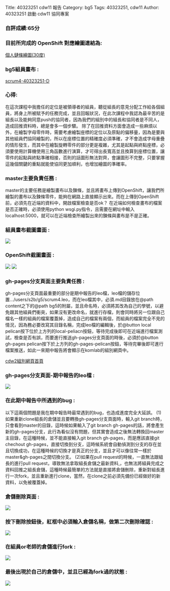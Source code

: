 Title: 40323251 cdw11 報告
Category: bg5
Tags: 40323251, cdw11
Author: 40323251
啟動 cdw11 協同專案

<!-- PELICAN_END_SUMMARY -->


<h3>自評成績:65分</h3>

<h3>目前所完成的 OpenShift 對應繪圖連結為:</h3>
 
<a href="http://40323251-40323251.rhcloud.com/bg5_40323251_2/eighteenthirty">個人鏈條繪圖(30度)</a>

<h3>bg5組員畫布 : </h3>

<a href="http://cdw2bg5-40323251.rhcloud.com/bg5/scrum4_task40323251">scrum4-40323251-D</a>



<h3>心得:</h3>

在這次課程中我擔任的定位是被領導者的組員，聽從組長的意見分配工作給各個組員，將身上所被賦予的任務完成，並且回報狀況，在此次課程中我認為最辛苦的是組長以及能夠同意push的協同者，因為我們的組別中的組長和協同者是不同人，造成回推資料時，總是會多一個步驟。
除了在回推資料方面會造成一些麻煩以外，在繪製字母零件時，需要考慮繪製座標的定位以及原點的偏移量，因為是要與其他組員們協同繪製的，所以在座標位置的精確度必須準確，才不會造成字母重疊的情形發生，而其中在繪製旋轉零件的部分更是複雜，尤其是起點與終點座標，必須要使用計算機使用三角函數進行演算，才可得出長寬高並且換算到座標位置，讓零件的起點與終點準確相接，否則的話圖形無法對齊，會讓圖形不完整，只要掌握這幾個關鍵的重點就能使協同更加順利，也增加繪圖的準確率。



<h3>master主要負責任務 : </h3>
master的主要任務是繪製畫布以及鍊條，並且將畫布上傳到OpenShift，讓我們所繪製的畫布以及鍊條零件，能夠在網路上直接顯示出來。而在上傳到OpenShift前，必須先在近端的資料中，開啟檔案檢查是否ok？
在近端如何檢查畫布的檔案是否正確時，必須使用python wsgi.py指令，且需要在網址中輸入localhost:5000，就可以在近端檢查所繪製出來的鍊條與畫布是不是正確。
        
<h3>組員畫布截圖畫面 : </h3>
<img src="./../files/bg5/40323251_1.png">

<h3>OpenShift截圖畫面 : </h3>
<img src="./../files/bg5/40323251_2.png">
<img src="./../files/bg5/40323251_3.png">



<h3>gh-pages分支頁面主要負責任務 : </h3>
gh-pages分支頁面最重要的部分是期中報告的leo檔，leo檔的儲存位置.../users/s2b/g5/scrum4.leo，而在leo檔其中，必須.md目錄放在@path content之下的@path bg5的附屬，並且命名時，必須將其改為自己的學號，以避免跟其他組員們衝突，如果沒有更改命名，就進行存檔，則會同時將另一位跟自己檔名一樣的組員的檔案覆蓋掉，造成自己的檔案有兩個，而組員的檔案完全不見的情況，因為務必要改寫其目錄名稱，完成leo檔的編輯後，於@button local pelican按下位於上方列的local-peliacn按鈕，等待完成後即可在近端進行檔案測試，檢查是否有誤，而要進行推送gh-pages分支頁面的時後，必須於@button gh-pages pelican按下於上方列的gh-pages-pelican按鈕，等待完畢後即可進行檔案推送，如此一來期中報告將會顯示在komlab的組別網頁中。

<a href="http://2015fallhw.github.io/cdw2/post/">cdw2組別網頁首頁</a>

<h3>gh-pages分支頁面-期中報告的leo檔 : </h3>
<img src="./../files/bg5/40323251_4.png">



<h3>在此期中報告中所遇到的bug : </h3>
以下這兩個問題是我在期中報告時最常遇到的bug，也造成進度完全大延誤。
(1)如果重新clone組長的倉儲並且要轉換gh-pages分支頁面時，輸入git branch時，只會看到master的目錄，這時候如果輸入了git branch gh-pages的話，將會產生新的gh-pages分支，此行為看似沒有問題，但其實會造成之後無法轉換回master主目錄，在這種時候，並不能直接輸入git branch gh-pages，而是應該直接git chechout gh-pages，直接切換到分支，這時候系統會自動偵測到分支的存在並且切換成功，在這種時候的切換才是真正的分支，並且才可以像往常一樣於master&gh-pages之間切換分支。
(2)如果在pull request的時候，一直無法跟組長的進行pull request，導致無法拿取組長倉儲之最新資料,，也無法將組員完成之資料回推之組長倉儲，這種時候最簡單的方法就是直接將倉儲刪除，重新對組長進行一次fork，並且重新進行clone，當然，在clone之前必須先備份已經做好的新資料，以免被覆蓋掉。

<h3>倉儲刪除頁面 : </h3>
<img src="./../files/bg5/40323251_5.png">

<h3>按下刪除按鈕後，紅框中必須輸入倉儲名稱，做第二次刪除確認 : </h3>
<img src="./../files/bg5/40323251_6.png">

<h3>在組員or老師的倉儲進行fork : </h3>
<img src="./../files/bg5/40323251_7.png">

<h3>最後出現於自己的倉儲中，並且已經為fork過的狀態 : </h3>
<img src="./../files/bg5/40323251_8.png">
